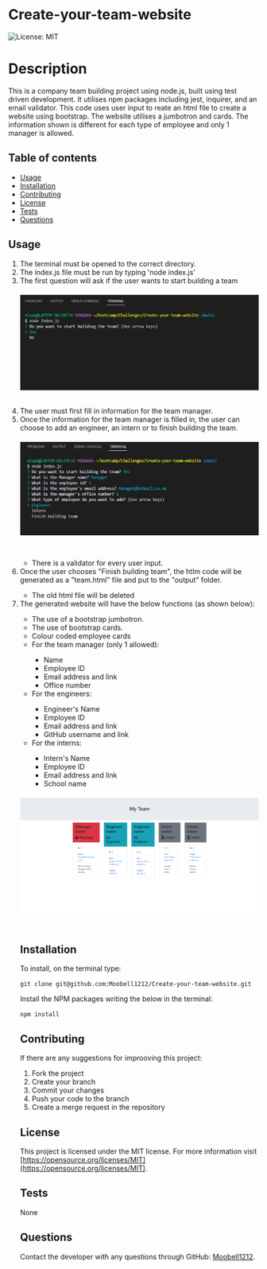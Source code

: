 # Create-your-team-website

![License: MIT](https://img.shields.io/badge/License-MIT-yellow.svg)

# Description
This is a company team building project using node.js, built using test driven development. It utilises npm packages including jest, inquirer, and an email validator. This code uses user input to reate an html file to create a website using bootstrap. The website utilises a jumbotron and cards. The information shown is different for each type of employee and only 1 manager is allowed.

## Table of contents
- [Usage](#usage)
- [Installation](#installation)
- [Contributing](#contributing)
- [License](#license)
- [Tests](#tests)
- [Questions](#questions)

## Usage
<ol>
<li>The terminal must be opened to the correct directory.</li>
<li>The index.js file must be run by typing 'node index.js'</li>
<li>The first question will ask if the user wants to start building a team</li>
  
  
<img src="./images/startquestion.png" style="margin-top: 20px; margin-bottom:30px">
  
  
<li>The user must first fill in information for the team manager.</li>
<li>Once the information for the team manager is filled in, the user can choose to add an engineer, an intern or to finish building the team.</li>
  
  
<img src="./images/employeetype.png" style="margin-top: 20px; margin-bottom:30px">
  
  
<ul>
<li>There is a validator for every user input.</li>
</ul>
<li>Once the user chooses "Finish building team", the htlm code will be generated as a "team.html" file and put to the "output" folder.</li>
<ul>
<li>The old html file will be deleted</li>
</ul> 
<li>The generated website will have the below functions (as shown below):</li>
<ul>
<li>The use of a bootstrap jumbotron.</li>
<li>The use of bootstrap cards.</li>
<li>Colour coded employee cards</li>
<li>For the team manager (only 1 allowed):</li>
<ul>
<li>Name</li>
<li>Employee ID</li>
<li>Email address and link</li>
<li>Office number</li>
</ul>
</li>

<li>For the engineers:</li>
<ul>
<li>Engineer's Name</li>
<li>Employee ID</li>
<li>Email address and link</li>
<li>GitHub username and link</li>
</ul>
</li>

<li>For the interns:</li>
<ul>
<li>Intern's Name</li>
<li>Employee ID</li>
<li>Email address and link</li>
<li>School name</li>
</ul>
</ul>


<img src= "./images/finalproduct.png" style="margin-top: 20px; margin-bottom:30px"> 


## Installation
To install, on the terminal type:
```
git clone git@github.com:Moobell1212/Create-your-team-website.git
```

Install the NPM packages writing the below in the terminal:
```
npm install
```

## Contributing
If there are any suggestions for improoving this project:
<ol>
<li>Fork the project</li>
<li>Create your branch</li>
<li>Commit your changes</li>
<li>Push your code to the branch</li>
<li>Create a merge request in the repository</li>
</ol>

## License
This project is licensed under the MIT license. For more information visit [https://opensource.org/licenses/MIT](https://opensource.org/licenses/MIT).

## Tests
None

## Questions
Contact the developer with any questions through GitHub: [Moobell1212](https://github.com/Moobell1212).
